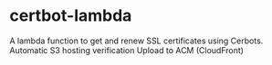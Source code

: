 # certbot-lambda

A lambda function to get and renew SSL certificates using Cerbots.
Automatic S3 hosting verification
Upload to ACM (CloudFront)

